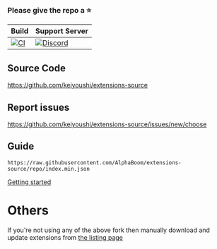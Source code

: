 ### Please give the repo a :star:

| Build | Support Server |
|-------|---------|
| [![CI](https://github.com/keiyoushi/extensions-source/actions/workflows/build_push.yml/badge.svg)](https://github.com/keiyoushi/extensions-source/actions/workflows/build_push.yml) | [![Discord](https://img.shields.io/discord/1193460528052453448.svg?label=discord&labelColor=7289da&color=2c2f33&style=flat)](https://discord.gg/3FbCpdKbdY) |

## Source Code

https://github.com/keiyoushi/extensions-source

## Report issues

https://github.com/keiyoushi/extensions-source/issues/new/choose

## Guide

```
https://raw.githubusercontent.com/AlphaBoom/extensions-source/repo/index.min.json
```

[Getting started](https://keiyoushi.github.io/docs/guides/getting-started#adding-the-extension-repo)

# Others
If you're not using any of the above fork then manually download and update extensions from [the listing page](https://keiyoushi.github.io/extensions/)
